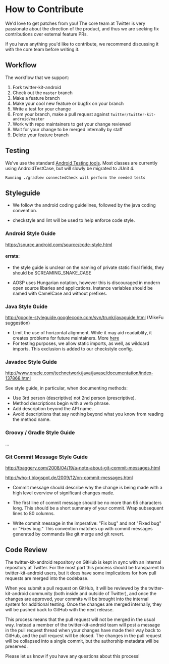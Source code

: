 # How to Contribute

We'd love to get patches from you! The core team at Twitter is very passionate about the direction of the product, and thus we are seeking fix contributions over external feature PRs.

If you have anything you'd like to contribute, we recommend discussing it with the core team before writing it.

## Workflow

The workflow that we support:

1.  Fork twitter-kit-android
2.  Check out the `master` branch
3.  Make a feature branch
4.  Make your cool new feature or bugfix on your branch
5.  Write a test for your change
6.  From your branch, make a pull request against `twitter/twitter-kit-android/master`
7.  Work with repo maintainers to get your change reviewed
8.  Wait for your change to be merged internally by staff
9.  Delete your feature branch

## Testing

We've use the standard [Android Testing tools](http://developer.android.com/tools/testing/testing_android.html). Most classes are currently using AndroidTestCase, but will slowly be migrated to JUnit 4.

```
Running ./gradlew connectedCheck will perform the needed tests
```

## Styleguide

* We follow the android coding guidelines, followed by the java coding convention.

* checkstyle and lint will be used to help enforce code style.

### Android Style Guide
https://source.android.com/source/code-style.html

#### errata:

* the style guide is unclear on the naming of private static final fields, they should be SCREAMING_SNAKE_CASE

* AOSP uses Hungarian notation, however this is discouraged in modern open source libaries and applications. Instance variables should be named with CamelCase and without prefixes.

### Java Style Guide
http://google-styleguide.googlecode.com/svn/trunk/javaguide.html (MikeFu suggestion)

* Limit the use of horizontal alignment. While it may aid readaiblity, it creates problems for future maintainers. More [here](http://google-styleguide.googlecode.com/svn/trunk/javaguide.html#s4.6.3-horizontal-alignment)
* For testing purposes, we allow static imports, as well, as wildcard imports. This exclusion is added to our checkstyle config.

### Javadoc Style Guide
http://www.oracle.com/technetwork/java/javase/documentation/index-137868.html

See style guide, in particular, when documenting methods:

* Use 3rd person (descriptive) not 2nd person (prescriptive).
* Method descriptions begin with a verb phrase.
* Add description beyond the API name.
* Avoid descriptions that say nothing beyond what you know from reading the method name.

### Groovy / Gradle Style Guide
…

### Git Commit Message Style Guide
http://tbaggery.com/2008/04/19/a-note-about-git-commit-messages.html

http://who-t.blogspot.de/2009/12/on-commit-messages.html

* Commit message should describe why the change is being made with a high level overview of significant changes made.

* The first line of commit message should be no more than 65 characters long. This should be a short summary of your commit. Wrap subsequent lines to 80 columns.

* Write commit message in the imperative: "Fix bug" and not "Fixed bug"
or "Fixes bug."  This convention matches up with commit messages generated
by commands like git merge and git revert.

## Code Review

The twitter-kit-android repository on GitHub is kept in sync with an internal repository at
Twitter. For the most part this process should be transparent to twitter-kit-android users,
but it does have some implications for how pull requests are merged into the
codebase.

When you submit a pull request on GitHub, it will be reviewed by the
twitter-kit-android community (both inside and outside of Twitter), and once the changes are
approved, your commits will be brought into the internal system for additional
testing. Once the changes are merged internally, they will be pushed back to
GitHub with the next release.

This process means that the pull request will not be merged in the usual way.
Instead a member of the twitter-kit-android team will post a message in the pull request
thread when your changes have made their way back to GitHub, and the pull
request will be closed. The changes
in the pull request will be collapsed into a single commit, but the authorship
metadata will be preserved.

Please let us know if you have any questions about this process!